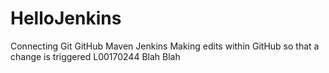 # HelloJenkins
Connecting Git GitHub Maven Jenkins
Making edits within GitHub so that a change is triggered
L00170244
Blah Blah
